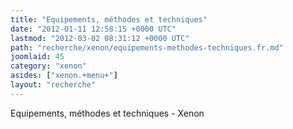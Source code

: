 ```yaml
---
title: "Equipements, méthodes et techniques"
date: "2012-01-11 12:58:15 +0000 UTC"
lastmod: "2012-03-02 08:31:12 +0000 UTC"
path: "recherche/xenon/equipements-methodes-techniques.fr.md"
joomlaid: 45
category: "xenon"
asides: ["xenon.+menu+"]
layout: "recherche"
---
```

Equipements, méthodes et techniques - Xenon

